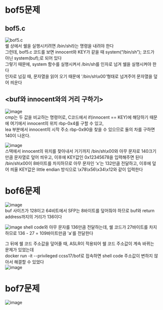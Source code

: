 bof5문제
=======
bof5.c  
------
![bof5.c](https://ifh.cc/g/M6cqBL.jpg)    
쉘 상에서 쉘을 실행시키려면 /bin/sh라는 명령을 내려야 한다    
그런데, bof5.c 코드를 보면 innocent와 KEY가 같을 때 system(“/bin/sh”); 코드가 아닌 system(buf);로 되어 있다      
그렇기 때문에, system 함수를 실행시켜서 /bin/sh를 인자로 넘겨 쉘을 실행시켜야 한다    
인자로 넘길 때, 문자열을 읽어 오기 때문에 '/bin/sh\x00'형태로 넘겨주어 문자열을 덮어 씌운다    

<buf와 innocent와의 거리 구하기>   
----------------------------
![image](https://user-images.githubusercontent.com/61008728/125748502-a50ccfd0-cb50-4ba0-9128-1f7115c92450.png)   
cmp는 두 값을 비교하는 명령어로, C코드에서 if(innocent == KEY)에 해당하기 때문에 여기에서 innocent의 위치 rbp-0x4를 구할 수 있고,    
lea 부분에서 innocent의 시작 주소 rbp-0x90을 찾을 수 있으므로 둘의 차를 구하면 140이 나온다.   
   
![image](https://user-images.githubusercontent.com/61008728/125748827-039d60d1-0ad5-4b11-a95e-b99e7bc967d3.png)   
스택에서 innocent의 위치를 찾아내서 거기까지 /bin/sh\x00와 아무 문자로 140크기 만큼 문자열로 덮어 씌우고, 이후에 KEY값인 0x12345678을 입력해주면 된다   
/bin/sh\x00이 8바이트를 차지하므로 아무 문자인 ‘x’는 132만큼 전달하고, 이후에 덮어 씌울 KEY값은 little endian 방식으로 \x78\x56\x34\x12와 같이 입력한다

bof6문제
=======
![image](https://user-images.githubusercontent.com/61008728/125749564-dc53ce10-b50e-4705-a48e-182dca0eef52.png)   
buf 사이즈가 128이고 64비트에서 SFP는 8바이트를 덮어줘야 하므로 buf와 return address까지의 거리가 136이다   

![image](https://user-images.githubusercontent.com/61008728/125750072-d3f52f33-2dcf-4829-abdb-1352ef737201.png)
shell code와 아무 문자를 136만큼 전달하는데, 쉘 코드가 27바이트를 차지하므로 136 - 27 = 109바이트만큼 'a'를 전달한다    

그 뒤에 쉘 코드 주소값을 덮어줄 때, ASLR이 적용되어 쉘 코드 주소값이 계속 바뀌는 문제가 있었는데   
docker run -it --privileged ccss17/bof로 접속하면 shell code 주소값이 변하지 않아서 해결할 수 있었다   
![image](https://user-images.githubusercontent.com/61008728/125768221-3e346345-09ba-4365-abca-9d2778920044.png)

bof7문제
=======
![image](https://user-images.githubusercontent.com/61008728/125768498-defc7830-e66e-40c7-b156-af76978ee141.png)
